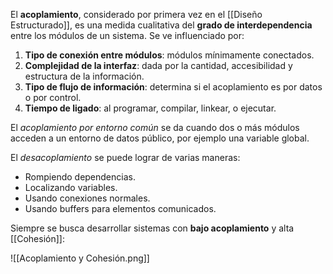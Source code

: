El **acoplamiento**, considerado por primera vez en el [[Diseño Estructurado]], es una medida cualitativa del **grado de interdependencia** entre los módulos de un sistema. Se ve influenciado por:

1. **Tipo de conexión entre módulos**: módulos mínimamente conectados.
2. **Complejidad de la interfaz**: dada por la cantidad, accesibilidad y estructura de la información.
3. **Tipo de flujo de información**: determina si el acoplamiento es por datos o por control.
4. **Tiempo de ligado**: al programar, compilar, linkear, o ejecutar.

El *acoplamiento por entorno común* se da cuando dos o más módulos acceden a un entorno de datos público, por ejemplo una variable global.

El *desacoplamiento* se puede lograr de varias maneras:

- Rompiendo dependencias.
- Localizando variables.
- Usando conexiones normales.
- Usando buffers para elementos comunicados.

Siempre se busca desarrollar sistemas con **bajo acoplamiento** y alta [[Cohesión]]:

![[Acoplamiento y Cohesión.png]]
